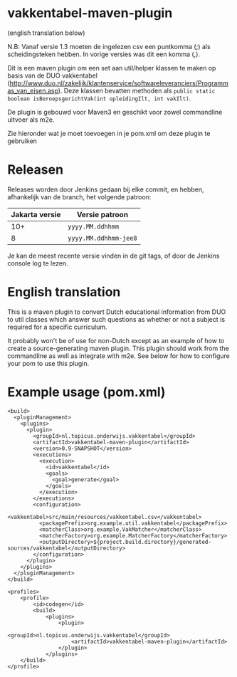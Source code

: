 # vakkentabel-maven-plugin

(english translation below)

N.B: Vanaf versie 1.3 moeten de ingelezen csv een puntkomma (;) als scheidingsteken hebben. In vorige versies was dit
een komma (,).

Dit is een maven plugin om een set aan util/helper klassen te maken op basis van de DUO
vakkentabel (http://www.duo.nl/zakelijk/klantenservice/softwareleveranciers/Programmas_van_eisen.asp). Deze klassen
bevatten methoden als `public static boolean isBeroepsgerichtVak(int opleidingIlt, int vakIlt)`.

De plugin is gebouwd voor Maven3 en geschikt voor zowel commandline uitvoer als m2e.

Zie hieronder wat je moet toevoegen in je pom.xml om deze plugin te gebruiken

Releasen
=========

Releases worden door Jenkins gedaan bij elke commit, en hebben, afhankelijk van de branch, het volgende patroon:

| Jakarta versie | Versie patroon        |
|----------------|-----------------------|
| 10+            | `yyyy.MM.ddhhmm`      |
| 8              | `yyyy.MM.ddhhmm-jee8` |

Je kan de meest recente versie vinden in de git tags, of door de Jenkins console log te lezen.

# English translation

This is a maven plugin to convert Dutch educational information from DUO to util classes which answer such questions as
whether or not a subject is required for a specific curriculum.

It probably won't be of use for non-Dutch except as an example of how to create a source-generating maven plugin. This
plugin should work from the commandline as well as integrate with m2e. See below for how to configure your pom to use
this plugin.

# Example usage (pom.xml)

```
<build>
  <pluginManagement>
    <plugins>
      <plugin>
        <groupId>nl.topicus.onderwijs.vakkentabel</groupId>
        <artifactId>vakkentabel-maven-plugin</artifactId>
        <version>0.9-SNAPSHOT</version>
        <executions>
          <execution>
            <id>vakkentabel</id>
            <goals>
              <goal>generate</goal>
            </goals>
          </execution>
        </executions>
        <configuration>
          <vakkentabel>src/main/resources/vakkentabel.csv</vakkentabel>
          <packagePrefix>org.example.util.vakkentabel</packagePrefix>
          <matcherClass>org.example.VakMatcher</matcherClass>
          <matcherFactory>org.example.MatcherFactory</matcherFactory>
          <outputDirectory>${project.build.directory}/generated-sources/vakkentabel</outputDirectory>
        </configuration>
      </plugin>
    </plugins>
  </pluginManagement>
</build>

<profiles>
	<profile>
		<id>codegen</id>
		<build>
			<plugins>
				<plugin>
					<groupId>nl.topicus.onderwijs.vakkentabel</groupId>
					<artifactId>vakkentabel-maven-plugin</artifactId>
				</plugin>
			</plugins>
	</build>
</profile>
```
